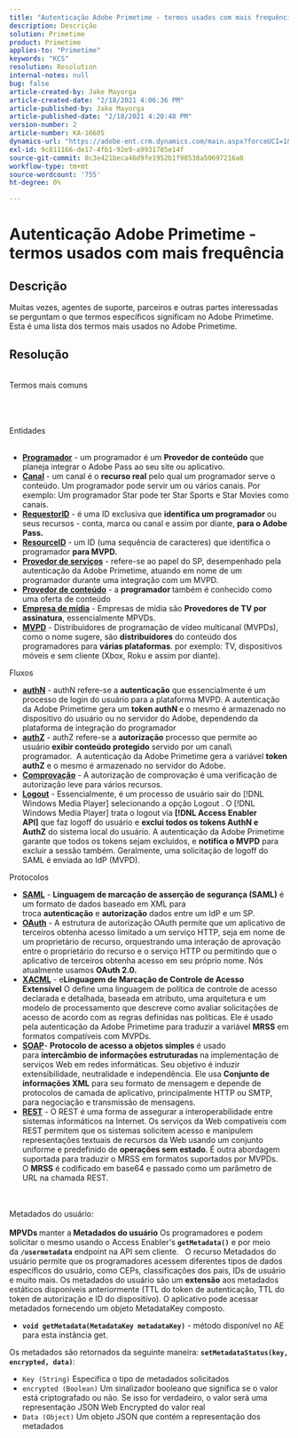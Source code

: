 ```yaml
---
title: "Autenticação Adobe Primetime - termos usados com mais frequência"
description: Descrição
solution: Primetime
product: Primetime
applies-to: "Primetime"
keywords: "KCS"
resolution: Resolution
internal-notes: null
bug: false
article-created-by: Jake Mayorga
article-created-date: "2/18/2021 4:06:36 PM"
article-published-by: Jake Mayorga
article-published-date: "2/18/2021 4:20:48 PM"
version-number: 2
article-number: KA-16605
dynamics-url: "https://adobe-ent.crm.dynamics.com/main.aspx?forceUCI=1&pagetype=entityrecord&etn=knowledgearticle&id=9ecbfd41-0372-eb11-a812-00224809aac7"
exl-id: 9c811166-de17-4fb1-92e9-a9931785e14f
source-git-commit: 0c3e421beca46d9fe1952b1f98538a50697216a0
workflow-type: tm+mt
source-wordcount: '755'
ht-degree: 0%

---
```


# Autenticação Adobe Primetime - termos usados com mais frequência

## Descrição


Muitas vezes, agentes de suporte, parceiros e outras partes interessadas se perguntam o que termos específicos significam no Adobe Primetime. Esta é uma lista dos termos mais usados no Adobe Primetime.


## Resolução

<br>Termos mais comuns<br><br>

<br><br>Entidades<br><br>
- <u><b>Programador</b></u> - um programador é um <b>Provedor de conteúdo</b> que planeja integrar o Adobe Pass ao seu site ou aplicativo.
- <u><b>Canal</b></u> - um canal é o <b>recurso real</b> pelo qual um programador serve o conteúdo. Um programador pode servir um ou vários canais. Por exemplo: Um programador Star pode ter Star Sports e Star Movies como canais.
- <u><b>RequestorID</b></u> - é uma ID exclusiva que <b>identifica um programador</b> ou seus recursos - conta, marca ou canal e assim por diante, <b>para o Adobe Pass. </b>
- <u><b>ResourceID</b></u> - um ID (uma sequência de caracteres) que identifica o programador <b>para MVPD. </b>
- <u><b>Provedor de serviços</b></u> - refere-se ao papel do SP, desempenhado pela autenticação da Adobe Primetime, atuando em nome de um programador durante uma integração com um MVPD.
- <u><b>Provedor de conteúdo</b></u> - a <b>programador </b>também é conhecido como uma oferta de conteúdo
- <u><b>Empresa de mídia</b></u> - Empresas de mídia são <b>Provedores de TV por assinatura</b>, essencialmente MPVDs.
- <u><b>MVPD</b></u> - Distribuidores de programação de vídeo multicanal (MVPDs), como o nome sugere, são <b>distribuidores</b> do conteúdo dos programadores para <b>várias plataformas</b>. por exemplo: TV, dispositivos móveis e sem cliente (Xbox, Roku e assim por diante).

Fluxos
- <u><b>authN</b></u> - authN refere-se a <b>autenticação</b> que essencialmente é um processo de login do usuário para a plataforma MVPD. A autenticação da Adobe Primetime gera um <b>token authN </b>e o mesmo é armazenado no dispositivo do usuário ou no servidor do Adobe, dependendo da plataforma de integração do programador
- <u><b>authZ</b></u> - authZ refere-se a <b>autorização</b> processo que permite ao usuário <b>exibir conteúdo protegido</b> servido por um canal\ programador.  A autenticação da Adobe Primetime gera a variável <b>token authZ</b> e o mesmo é armazenado no servidor do Adobe.
- <u><b>Comprovação</b></u> - A autorização de comprovação é uma verificação de autorização leve para vários recursos.
- <u><b>Logout</b></u> - Essencialmente, é um processo de usuário sair do [!DNL Windows Media Player] selecionando a opção Logout . O [!DNL Windows Media Player] trata o logout via <b>[!DNL Access Enabler API]</b> que faz logoff do usuário e <b>exclui todos os tokens AuthN e AuthZ</b> do sistema local do usuário. A autenticação da Adobe Primetime garante que todos os tokens sejam excluídos, e <b>notifica o MVPD</b> para excluir a sessão também. Geralmente, uma solicitação de logoff do SAML é enviada ao IdP (MVPD).



Protocolos
- <b><u>SAML</u></b> - <b>Linguagem de marcação de asserção de segurança (SAML)</b> é um formato de dados baseado em XML para troca <b>autenticação</b> e <b>autorização</b> dados entre um IdP e um SP.
- <u><b>OAuth</b></u> - A estrutura de autorização OAuth permite que um aplicativo de terceiros obtenha acesso limitado a um serviço HTTP, seja em nome de um proprietário de recurso, orquestrando uma interação de aprovação entre o proprietário do recurso e o serviço HTTP ou permitindo que o aplicativo de terceiros obtenha acesso em seu próprio nome. Nós atualmente usamos <b>OAuth 2.0.</b>
- <b><u>XACML</u></b> - e<b>Linguagem de Marcação de Controle de Acesso Extensível</b> O define uma linguagem de política de controle de acesso declarada e detalhada, baseada em atributo, uma arquitetura e um modelo de processamento que descreve como avaliar solicitações de acesso de acordo com as regras definidas nas políticas. Ele é usado pela autenticação da Adobe Primetime para traduzir a variável <b>MRSS</b> em formatos compatíveis com MVPDs.
- <b><u>SOAP</u></b>- <b>Protocolo de acesso a objetos simples</b> é usado para <b>intercâmbio de informações estruturadas </b>na implementação de serviços Web em redes informáticas. Seu objetivo é induzir extensibilidade, neutralidade e independência. Ele usa <b>Conjunto de informações XML</b> para seu formato de mensagem e depende de protocolos de camada de aplicativo, principalmente HTTP ou SMTP, para negociação e transmissão de mensagens.
- <u><b>REST</b></u> - O REST é uma forma de assegurar a interoperabilidade entre sistemas informáticos na Internet. Os serviços da Web compatíveis com REST permitem que os sistemas solicitem acesso e manipulem representações textuais de recursos da Web usando um conjunto uniforme e predefinido de <b>operações sem estado</b>. É outra abordagem suportada para traduzir o MRSS em formatos suportados por MVPDs. O <b>MRSS</b> é codificado em base64 e passado como um parâmetro de URL na chamada REST.

<br><br>Metadados do usuário:<br><br>
<b>MPVDs </b>manter a<b> Metadados do usuário</b> Os programadores e podem solicitar o mesmo usando o Access Enabler&#39;s <b>`getMetadata()`</b> e por meio da <b>`/usermetadata`</b> endpoint na API sem cliente.   O recurso Metadados do usuário permite que os programadores acessem diferentes tipos de dados específicos do usuário, como CEPs, classificações dos pais, IDs de usuário e muito mais. Os metadados do usuário são um <b>extensão</b> aos metadados estáticos disponíveis anteriormente (TTL do token de autenticação, TTL do token de autorização e ID do dispositivo). O aplicativo pode acessar metadados fornecendo um objeto MetadataKey composto.

- <b>`void getMetadata(MetadataKey metadataKey)`</b> - método disponível no AE para esta instância get.


Os metadados são retornados da seguinte maneira: <b>`setMetadataStatus(key, encrypted, data)`</b>:

- `Key (String)` Especifica o tipo de metadados solicitados
- `encrypted (Boolean)` Um sinalizador booleano que significa se o valor está criptografado ou não. Se isso for verdadeiro, o valor será uma representação JSON Web Encrypted do valor real
- `Data (Object)` Um objeto JSON que contém a representação dos metadados
